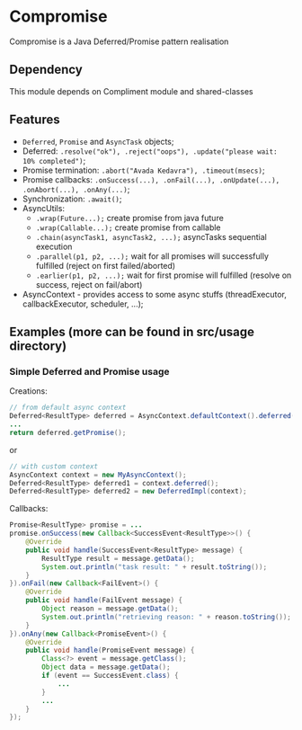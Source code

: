 Compromise
==========

Compromise is a Java Deferred/Promise pattern realisation

Dependency
----------
This module depends on Compliment module and shared-classes

Features
--------
* ```Deferred```, ```Promise``` and ```AsyncTask``` objects;
* Deferred: ```.resolve("ok"), .reject("oops"), .update("please wait: 10% completed")```;
* Promise termination: ```.abort("Avada Kedavra"), .timeout(msecs)```;
* Promise callbacks: ```.onSuccess(...), .onFail(...), .onUpdate(...), .onAbort(...), .onAny(...)```;
* Synchronization: ```.await()```;
* AsyncUtils:
  - ```.wrap(Future...);``` create promise from java future
  - ```.wrap(Callable...);``` create promise from callable
  - ```.chain(asyncTask1, asyncTask2, ...);``` asyncTasks sequential execution
  - ```.parallel(p1, p2, ...);``` wait for all promises will successfully fulfilled (reject on first failed/aborted)
  - ```.earlier(p1, p2, ...);``` wait for first promise will fulfilled (resolve on success, reject on fail/abort)
* AsyncContext - provides access to some async stuffs (threadExecutor, callbackExecutor, scheduler, ...);

Examples (more can be found in src/usage directory)
--------
### Simple Deferred and Promise usage
Creations:
```Java
// from default async context
Deferred<ResultType> deferred = AsyncContext.defaultContext().deferred();
...
return deferred.getPromise();
```
or
```Java
// with custom context
AsyncContext context = new MyAsyncContext();
Deferred<ResultType> deferred1 = context.deferred();
Deferred<ResultType> deferred2 = new DeferredImpl(context);
```
Callbacks:
```Java
Promise<ResultType> promise = ...
promise.onSuccess(new Callback<SuccessEvent<ResultType>>() {
    @Override
    public void handle(SuccessEvent<ResultType> message) {
        ResultType result = message.getData();
        System.out.println("task result: " + result.toString());
    }
}).onFail(new Callback<FailEvent>() {
    @Override
    public void handle(FailEvent message) {
        Object reason = message.getData();
        System.out.println("retrieving reason: " + reason.toString());
    }
}).onAny(new Callback<PromiseEvent>() {
    @Override
    public void handle(PromiseEvent message) {
        Class<?> event = message.getClass();
        Object data = message.getData();
        if (event == SuccessEvent.class) {
            ...
        }
        ...
    }
});
```